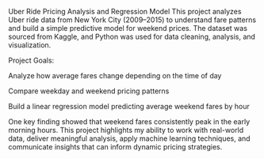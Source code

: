 Uber Ride Pricing Analysis and Regression Model
This project analyzes Uber ride data from New York City (2009–2015) to understand fare patterns and build a simple predictive model for weekend prices. The dataset was sourced from Kaggle, and Python was used for data cleaning, analysis, and visualization.

Project Goals:

Analyze how average fares change depending on the time of day

Compare weekday and weekend pricing patterns

Build a linear regression model predicting average weekend fares by hour

One key finding showed that weekend fares consistently peak in the early morning hours. This project highlights my ability to work with real-world data, deliver meaningful analysis, apply machine learning techniques, and communicate insights that can inform dynamic pricing strategies.
